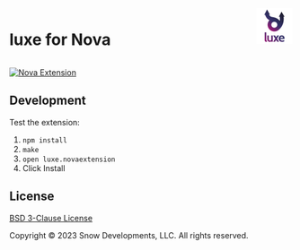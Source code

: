 <img style="float: right;" src="https://github.com/snow-developments/nova-luxe/blob/main/assets/luxe@2x.png?raw=true">

# luxe for Nova

<div style="clear: both;"></div>

[![Nova Extension](https://img.shields.io/github/v/tag/snow-developments/nova-lldb?label=nova)](https://extensions.panic.com/extensions/llc.snow/llc.snow.luxe)

## Development

Test the extension:

1. `npm install`
2. `make`
3. `open luxe.novaextension`
4. Click Install

## License

[BSD 3-Clause License](https://opensource.org/license/bsd-3-clause)

Copyright &copy; 2023 Snow Developments, LLC. All rights reserved.
